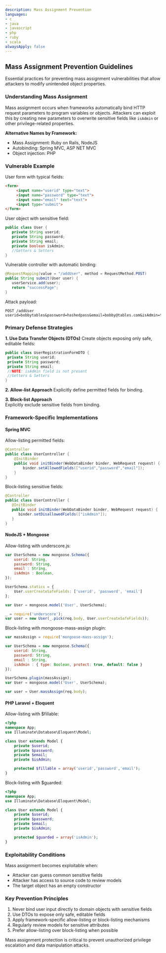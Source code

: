 ```yaml
---
description: Mass Assignment Prevention
languages:
- c
- java
- javascript
- php
- ruby
- scala
alwaysApply: false
---
```


## Mass Assignment Prevention Guidelines

Essential practices for preventing mass assignment vulnerabilities that allow attackers to modify unintended object properties.

### Understanding Mass Assignment

Mass assignment occurs when frameworks automatically bind HTTP request parameters to program variables or objects. Attackers can exploit this by creating new parameters to overwrite sensitive fields like `isAdmin` or other privilege-related properties.

**Alternative Names by Framework:**
- Mass Assignment: Ruby on Rails, NodeJS
- Autobinding: Spring MVC, ASP NET MVC  
- Object injection: PHP

### Vulnerable Example

User form with typical fields:
```html
<form>
     <input name="userid" type="text">
     <input name="password" type="text">
     <input name="email" text="text">
     <input type="submit">
</form>
```

User object with sensitive field:
```java
public class User {
   private String userid;
   private String password;
   private String email;
   private boolean isAdmin;
   //Getters & Setters
}
```

Vulnerable controller with automatic binding:
```java
@RequestMapping(value = "/addUser", method = RequestMethod.POST)
public String submit(User user) {
   userService.add(user);
   return "successPage";
}
```

Attack payload:
```text
POST /addUser
userid=bobbytables&password=hashedpass&email=bobby@tables.com&isAdmin=true
```

### Primary Defense Strategies

**1. Use Data Transfer Objects (DTOs)**
Create objects exposing only safe, editable fields:

```java
public class UserRegistrationFormDTO {
 private String userid;
 private String password;
 private String email;
 //NOTE: isAdmin field is not present
 //Getters & Setters
}
```

**2. Allow-list Approach**
Explicitly define permitted fields for binding.

**3. Block-list Approach**  
Explicitly exclude sensitive fields from binding.

### Framework-Specific Implementations

#### Spring MVC

Allow-listing permitted fields:
```java
@Controller
public class UserController {
    @InitBinder
    public void initBinder(WebDataBinder binder, WebRequest request) {
        binder.setAllowedFields(["userid","password","email"]);
    }
}
```

Block-listing sensitive fields:
```java
@Controller
public class UserController {
   @InitBinder
   public void initBinder(WebDataBinder binder, WebRequest request) {
      binder.setDisallowedFields(["isAdmin"]);
   }
}
```

#### NodeJS + Mongoose

Allow-listing with underscore.js:
```javascript
var UserSchema = new mongoose.Schema({
    userid: String,
    password: String,
    email : String,
    isAdmin : Boolean,
});

UserSchema.statics = {
    User.userCreateSafeFields: ['userid', 'password', 'email']
};

var User = mongoose.model('User', UserSchema);

_ = require('underscore');
var user = new User(_.pick(req.body, User.userCreateSafeFields));
```

Block-listing with mongoose-mass-assign plugin:
```javascript
var massAssign = require('mongoose-mass-assign');

var UserSchema = new mongoose.Schema({
    userid: String,
    password: String,
    email : String,
    isAdmin : { type: Boolean, protect: true, default: false }
});

UserSchema.plugin(massAssign);
var User = mongoose.model('User', UserSchema);

var user = User.massAssign(req.body);
```

#### PHP Laravel + Eloquent

Allow-listing with $fillable:
```php
<?php
namespace App;
use Illuminate\Database\Eloquent\Model;

class User extends Model {
    private $userid;
    private $password;
    private $email;
    private $isAdmin;

    protected $fillable = array('userid','password','email');
}
```

Block-listing with $guarded:
```php
<?php
namespace App;
use Illuminate\Database\Eloquent\Model;

class User extends Model {
    private $userid;
    private $password;
    private $email;
    private $isAdmin;

    protected $guarded = array('isAdmin');
}
```

### Exploitability Conditions

Mass assignment becomes exploitable when:
- Attacker can guess common sensitive fields
- Attacker has access to source code to review models
- The target object has an empty constructor

### Key Prevention Principles

1. Never bind user input directly to domain objects with sensitive fields
2. Use DTOs to expose only safe, editable fields
3. Apply framework-specific allow-listing or block-listing mechanisms
4. Regularly review models for sensitive attributes
5. Prefer allow-listing over block-listing when possible

Mass assignment protection is critical to prevent unauthorized privilege escalation and data manipulation attacks.